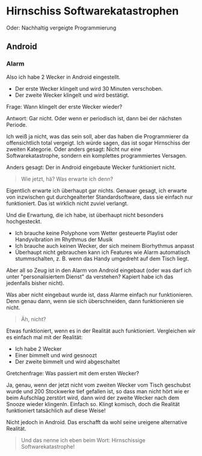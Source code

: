 # Hirnschiss Softwarekatastrophen

Oder: Nachhaltig vergeigte Programmierung

## Android

### Alarm

Also ich habe 2 Wecker in Android eingestellt.

- Der erste Wecker klingelt und wird 30 Minuten verschoben.
- Der zweite Wecker klingelt und wird bestätigt.

Frage:  Wann klingelt der erste Wecker wieder?

Antwort:  Gar nicht.  Oder wenn er periodisch ist, dann bei der nächsten Periode.

Ich weiß ja nicht, was das sein soll, aber das haben die Programmierer da offensichtlich total vergeigt.
Ich würde sagen, das ist sogar Hirnschiss der zweiten Kategorie.
Oder anders gesagt:  Nicht nur eine Softwarekatastrophe, sondern ein komplettes programmiertes Versagen.

Anders gesagt:  Der in Android eingebaute Wecker funktioniert nicht.

> Wie jetzt, hä?  Was erwarte ich denn?

Eigentlich erwarte ich überhaupt gar nichts.  Genauer gesagt, ich erwarte von inzwischen gut durchgealterter Standardsoftware,
dass sie einfach nur funktioniert.  Das ist wirklich nicht zuviel verlangt.

Und die Erwartung, die ich habe, ist überhaupt nicht besonders hochgesteckt.

- Ich brauche keine Polyphone vom Wetter gesteuerte Playlist oder Handyvibration im Rhythmus der Musik
- Ich brauche auch keinen Wecker, der sich meinem Biorhythmus anpasst
- Überhaupt nicht gebrauchen kann ich Features wie Alarm automatisch stummschalten, z. B. wenn das Handy umgedreht auf dem Tisch liegt.

Aber all so Zeug ist in den Alarm von Android eingebaut (oder was darf ich unter "personalisiertem Dienst" da verstehen?
Kapiert habe ich das jedenfalls bisher nicht).

Was aber nicht eingebaut wurde ist, dass Alarme einfach nur funktionieren.  Denn genau dann, wenn sie sich überschneiden,
dann funktionieren sie nicht.

> Äh, nicht?

Etwas funktioniert, wenn es in der Realität auch funktioniert.  Vergleichen wir es einfach mal mit der Realität:

- Ich habe 2 Wecker
- Einer bimmelt und wird gesnoozt
- Der zweite bimmelt und wird abgeschaltet

Gretchenfrage:  Was passiert mit dem ersten Wecker?

Ja, genau, wenn der jetzt nicht vom zweiten Wecker vom Tisch geschubst wurde und 200 Stockwerke tief gefallen
ist, so dass man nicht hört wie er beim Aufschlag zerstört wird, dann wird der zweite Wecker nach dem Snooze
wieder klingenln.  Einfach so.  Klingt komisch, doch die Realität funktioniert tatsächlich auf diese Weise!

Nicht jedoch in Android.  Das erschafft da wohl seine ureigene alternative Realität.

> Und das nenne ich eben beim Wort:  Hirnschissige Softwarekatastrophe!
